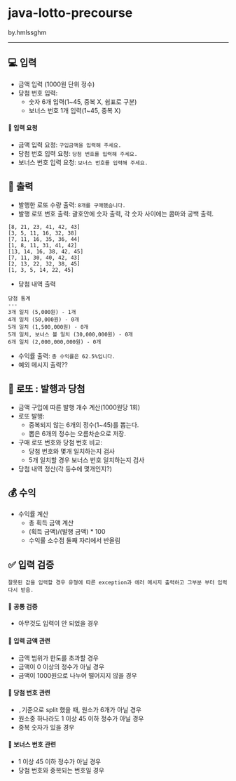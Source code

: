 # java-lotto-precourse
by.hmlssghm
- - -
## 💻 입력
- 금액 입력 (1000원 단위 정수)
- 당첨 번호 입력:
  - 숫자 6개 입력(1~45, 중복 X, 쉼표로 구분)
  - 보너스 번호 1개 입력(1~45, 중복 X)
#### 🙏 입력 요청
- 금액 입력 요청: `구입금액을 입력해 주세요.`
- 당첨 번호 입력 요청: `당첨 번호를 입력해 주세요.`
- 보너스 번호 입력 요청: `보너스 번호를 입력해 주세요.`

## 💬 출력
- 발행한 로또 수량 출력: `8개를 구매했습니다.`
- 발행 로또 번호 출력: 괄호안에 숫자 출력, 각 숫자 사이에는 콤마와 공백 출력.
```agsl
[8, 21, 23, 41, 42, 43]
[3, 5, 11, 16, 32, 38]
[7, 11, 16, 35, 36, 44]
[1, 8, 11, 31, 41, 42]
[13, 14, 16, 38, 42, 45]
[7, 11, 30, 40, 42, 43]
[2, 13, 22, 32, 38, 45]
[1, 3, 5, 14, 22, 45]
```
- 당첨 내역 출력
```
당첨 통계
---
3개 일치 (5,000원) - 1개
4개 일치 (50,000원) - 0개
5개 일치 (1,500,000원) - 0개
5개 일치, 보너스 볼 일치 (30,000,000원) - 0개
6개 일치 (2,000,000,000원) - 0개
```
- 수익률 출력: `총 수익률은 62.5%입니다.`
- 예외 메시지 출력??

## 🎰 로또 : 발행과 당첨
- 금액 구입에 따른 발행 개수 계산(1000원당 1회)
- 로또 발행:
  - 중복되지 않는 6개의 정수(1~45)를 뽑는다.
  - 뽑은 6개의 정수는 오름차순으로 저장.
- 구매 로또 번호와 당첨 번호 비교:
  - 당첨 번호와 몇개 일치하는지 검사
  - 5개 일치할 경우 보너스 번호 일치하는지 검사
- 당첨 내역 정산(각 등수에 몇개인지?)

## 💰 수익
- 수익률 계산
  - 총 획득 금액 계산
  - (획득 금액)/(발행 금액) * 100
  - 수익률 소수점 둘째 자리에서 반올림

## ✅ 입력 검증
```
잘못된 값을 입력할 경우 유형에 따른 exception과 에러 메시지 출력하고 그부분 부터 입력 다시 받음.
```
#### 📌 공통 검증
- 아무것도 입력이 안 되었을 경우
#### 📌 입력 금액 관련 
- 금액 범위가 한도를 초과할 경우
- 금액이 0 이상의 정수가 아닐 경우
- 금액이 1000원으로 나누어 떨어지지 않을 경우
#### 📌 당첨 번호 관련
- `,`기준으로 split 했을 때, 원소가 6개가 아닐 경우
- 원소중 하나라도 1 이상 45 이하 정수가 아닐 경우
- 중복 숫자가 있을 경우
#### 📌 보너스 번호 관련
- 1 이상 45 이하 정수가 아닐 경우
- 당첨 번호와 중복되는 번호일 경우 